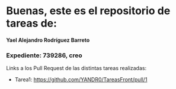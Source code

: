 # Buenas, este es el repositorio de tareas de:

#### Yael Alejandro Rodríguez Barreto
### Expediente: 739286, creo

Links a los Pull Request de las distintas tareas realizadas:
- Tarea1: https://github.com/YANDR0/TareasFront/pull/1


